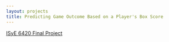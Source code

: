 ```yaml
---
layout: projects
title: Predicting Game Outcome Based on a Player's Box Score
---
```


[ISyE 6420 Final Project](https://williamscale.github.io/attachments/isye6420_project.pdf)